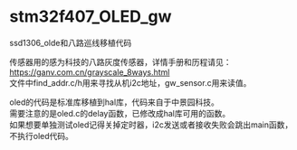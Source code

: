 # stm32f407_OLED_gw
ssd1306_olde和八路巡线移植代码  
  
传感器用的感为科技的八路灰度传感器，详情手册和历程请见：https://ganv.com.cn/grayscale_8ways.html  
文件中find_addr.c/h用来寻找从机i2c地址，gw_sensor.c用来读值。  
  
oled的代码是标准库移植到hal库，代码来自于中景园科技。  
需要注意的是oled.c的delay函数，已修改成hal库可用的函数。  
如果想要单独测试oled记得关掉定时器，i2c发送或者接收失败会跳出main函数，不执行oled代码。
